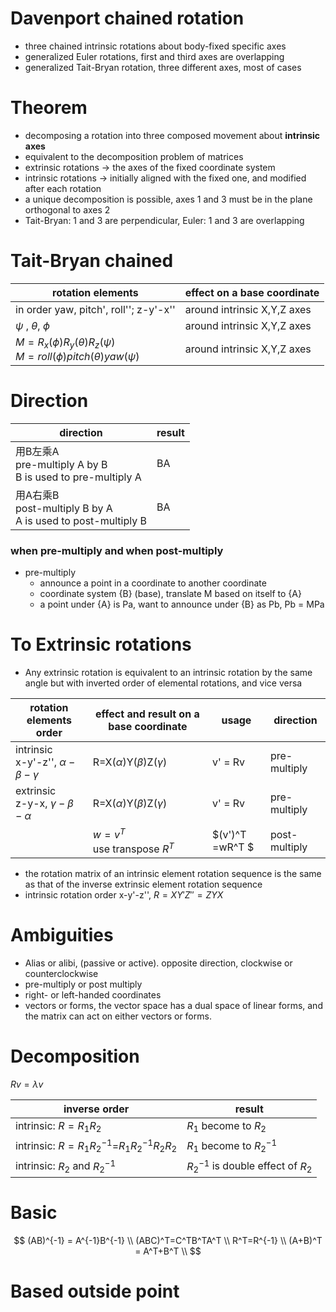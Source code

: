 # Davenport chained rotation 

* three chained intrinsic rotations about body-fixed specific axes
* generalized Euler rotations, first and third axes are overlapping
* generalized Tait-Bryan rotation, three different axes, most of cases



# Theorem

* decomposing a rotation into three composed movement about **intrinsic axes**
*  equivalent to the decomposition problem of matrices
* extrinsic rotations -> the axes of the fixed coordinate system 
* intrinsic rotations -> initially aligned with the fixed one, and modified after each rotation
* a unique decomposition is possible, axes 1 and 3 must be in the plane orthogonal to axes 2
* Tait-Bryan: 1 and 3 are perpendicular, Euler: 1 and  3 are overlapping 

# Tait-Bryan chained

| rotation elements                                            | effect on a base coordinate |
| ------------------------------------------------------------ | --------------------------- |
| in order yaw, pitch', roll'';  z-y'-x''                      | around intrinsic X,Y,Z axes |
| $\psi$ , $\theta$, $\phi$                                    | around intrinsic X,Y,Z axes |
| $M=R_x(\phi)R_y(\theta)R_z(\psi)$ <br /> $M=roll(\phi)pitch(\theta)yaw(\psi)$ | around intrinsic X,Y,Z axes |

# Direction

| direction                                                    | result |
| ------------------------------------------------------------ | ------ |
| 用B左乘A <br /> pre-multiply A by B<br /> B is used to pre-multiply A | BA     |
| 用A右乘B<br />post-multiply B by A<br /> A is used to post-multiply B | BA     |

### when pre-multiply and when post-multiply

* pre-multiply
  * announce a point in a coordinate to another coordinate
  * coordinate system {B} (base), translate M based on itself to {A}
  * a point under {A} is Pa, want to announce under {B} as Pb, Pb = MPa

# To Extrinsic rotations 

* Any extrinsic rotation is equivalent to an intrinsic rotation by the same angle but with inverted order of elemental rotations, and vice versa

| rotation elements order                        | effect and result on a base coordinate | usage           | direction     |
| ---------------------------------------------- | -------------------------------------- | --------------- | ------------- |
| intrinsic<br />x-y'-z'', $\alpha-\beta-\gamma$ | R=X($\alpha$)Y($\beta$)Z($\gamma$)     | v' = Rv         | pre-multiply  |
| extrinsic<br />z-y-x, $\gamma-\beta-\alpha$    | R=X($\alpha$)Y($\beta$)Z($\gamma$)     | v' = Rv         | pre-multiply  |
|                                                | $w=v^T$<br />use transpose $R^T$       | $(v')^T =wR^T $ | post-multiply |

* the rotation matrix of an intrinsic element rotation sequence is the same as that of the inverse extrinsic element rotation sequence
* intrinsic rotation order x-y'-z'', $R=XY'Z''=ZYX$


# Ambiguities

* Alias or alibi, (passive or active). opposite direction, clockwise or counterclockwise
* pre-multiply or post multiply
* right- or left-handed coordinates
* vectors or forms, the vector space has a dual space of linear forms, and the matrix can act  on either vectors or forms.

# Decomposition

$Rv=\lambda v$

| inverse order                                  | result                               |
| ---------------------------------------------- | ------------------------------------ |
| intrinsic: $R=R_1R_2$                          | $R_1$ become to $R_2$                |
| intrinsic: $R=R_1R_2^{-1}$=$R_1R_2^{-1}R_2R_2$ | $R_1$ become to $R_2^{-1}$           |
| intrinsic: $R_2$ and $R_2^{-1}$                | $R_2^{-1}$ is double effect of $R_2$ |

# Basic 

$$
(AB)^{-1} = A^{-1}B^{-1} \\
(ABC)^T=C^TB^TA^T \\
R^T=R^{-1} \\
(A+B)^T = A^T+B^T \\
$$

# Based outside point



